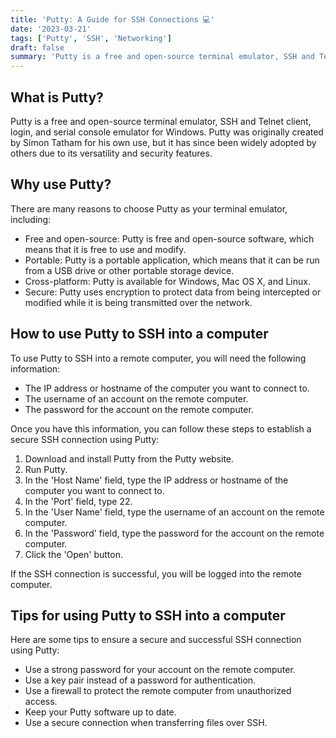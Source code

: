```yaml
---
title: 'Putty: A Guide for SSH Connections 💻'
date: '2023-03-21'
tags: ['Putty', 'SSH', 'Networking']
draft: false
summary: 'Putty is a free and open-source terminal emulator, SSH and Telnet client that allows users to establish secure connections to remote computers.'
---
```


## What is Putty?

Putty is a free and open-source terminal emulator, SSH and Telnet client, login, and serial console emulator for Windows. Putty was originally created by Simon Tatham for his own use, but it has since been widely adopted by others due to its versatility and security features.

## Why use Putty?

There are many reasons to choose Putty as your terminal emulator, including:

- Free and open-source: Putty is free and open-source software, which means that
  it is free to use and modify.
- Portable: Putty is a portable application, which means that it can be run from
  a USB drive or other portable storage device.
- Cross-platform: Putty is available for Windows, Mac OS X, and Linux.
- Secure: Putty uses encryption to protect data from being intercepted or
  modified while it is being transmitted over the network.

## How to use Putty to SSH into a computer

To use Putty to SSH into a remote computer, you will need the following
information:

- The IP address or hostname of the computer you want to connect to.
- The username of an account on the remote computer.
- The password for the account on the remote computer.

Once you have this information, you can follow these steps to establish a secure
SSH connection using Putty:

1. Download and install Putty from the Putty website.
2. Run Putty.
3. In the 'Host Name' field, type the IP address or hostname of the computer you
   want to connect to.
4. In the 'Port' field, type 22.
5. In the 'User Name' field, type the username of an account on the remote
   computer.
6. In the 'Password' field, type the password for the account on the remote
   computer.
7. Click the 'Open' button.

If the SSH connection is successful, you will be logged into the remote
computer.

## Tips for using Putty to SSH into a computer

Here are some tips to ensure a secure and successful SSH connection using Putty:

- Use a strong password for your account on the remote computer.
- Use a key pair instead of a password for authentication.
- Use a firewall to protect the remote computer from unauthorized access.
- Keep your Putty software up to date.
- Use a secure connection when transferring files over SSH.
